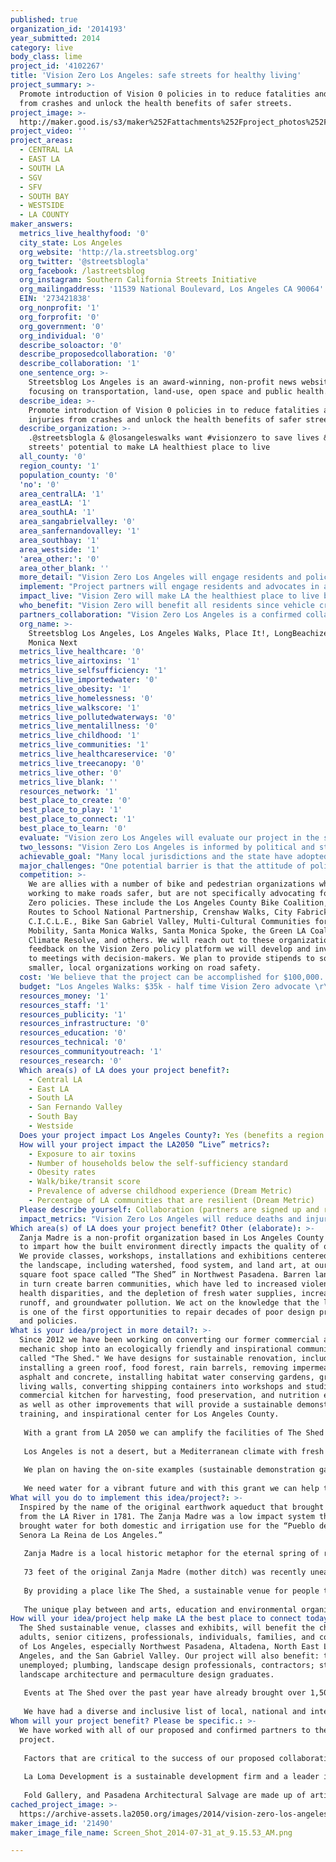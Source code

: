 ```yaml
---
published: true
organization_id: '2014193'
year_submitted: 2014
category: live
body_class: lime
project_id: '4102267'
title: 'Vision Zero Los Angeles: safe streets for healthy living'
project_summary: >-
  Promote introduction of Vision 0 policies in to reduce fatalities and injuries
  from crashes and unlock the health benefits of safer streets.
project_image: >-
  http://maker.good.is/s3/maker%252Fattachments%252Fproject_photos%252Fimages%252F21490%252Fdisplay%252FScreen_Shot_2014-07-31_at_9.15.53_AM.png=c570x385
project_video: ''
project_areas:
  - CENTRAL LA
  - EAST LA
  - SOUTH LA
  - SGV
  - SFV
  - SOUTH BAY
  - WESTSIDE
  - LA COUNTY
maker_answers:
  metrics_live_healthyfood: '0'
  city_state: Los Angeles
  org_website: 'http://la.streetsblog.org'
  org_twitter: '@streetsblogla'
  org_facebook: /lastreetsblog
  org_instagram: Southern California Streets Initiative
  org_mailingaddress: '11539 National Boulevard, Los Angeles CA 90064'
  EIN: '273421838'
  org_nonprofit: '1'
  org_forprofit: '0'
  org_government: '0'
  org_individual: '0'
  describe_soloactor: '0'
  describe_proposedcollaboration: '0'
  describe_collaboration: '1'
  one_sentence_org: >-
    Streetsblog Los Angeles is an award-winning, non-profit news website
    focusing on transportation, land-use, open space and public health.
  describe_idea: >-
    Promote introduction of Vision 0 policies in to reduce fatalities and
    injuries from crashes and unlock the health benefits of safer streets.
  describe_organization: >-
    .@streetsblogla & @losangeleswalks want #visionzero to save lives & unlock
    streets' potential to make LA healthiest place to live 
  all_county: '0'
  region_county: '1'
  population_county: '0'
  'no': '0'
  area_centralLA: '1'
  area_eastLA: '1'
  area_southLA: '1'
  area_sangabrielvalley: '0'
  area_sanfernandovalley: '1'
  area_southbay: '1'
  area_westside: '1'
  'area_other:': '0'
  area_other_blank: ''
  more_detail: "Vision Zero Los Angeles will engage residents and policy makers to encourage introduction of Vision Zero policies in the City of Los Angeles and other jurisdictions in Los Angeles County. V0 focuses on reducing fatalities from vehicle crashes as close to zero as possible. \r\n\r\nUnsafe streets and crashes in LA kill hundreds and injure tens of thousands annually and harm public health by discouraging walking and biking.\r\n\r\nThe Vision Zero Los Angeles project will utilize creative community workshops, local walks, media coverage, and policy advocacy to create a campaign for the City of LA and at least two other cities in the County to adopt Vision Zero policies, as models that can inspire more cities to make streets safer for all residents."
  implement: "Project partners will engage residents and advocates in a campaign to adopt Vision Zero (V0) policies in the City of Los Angeles and at least two other jurisdictions in Los Angeles County with high rates of fatalities from vehicle collisions and/or political leadership on road safety. The campaign will combine outreach, collaborations, media and advocacy to educate the public and policy makers about the need for and benefits of V0. Project partners will kick off the campaign with a 'shoe in' event at Los Angeles City Hall displaying 100 pairs of shoes representing the approximately 100 pedestrians killed each year in the City by vehicle drivers. The campaign will involve the public in developing and advocating for V0 through monthly workshops and walks in communities throughout the City of LA and at least two other cities. \r\n\r\nWorkshops will be creative exercises led by James Rojas in which community residents use model-building through a V0 lens to envision how their local streets can become safe healthy routes and places.  Los Angeles Walks will lead walks in these same communities to allow residents to identify conditions that contribute to unsafe streets as well as changes they want to see on their roads and sidewalks. \r\n\r\nFeedback from workshops and walks will help project partners develop a V0 platform to guide advocacy. Participants in these workshops/ walks will be organized to advocate for safer streets and adoption of V0 policies.  Streetsblog Los Angeles will provide media coverage of V0 campaign activities and road safety issues to generate additional interest in the issue. To strengthen the campaign, partners will also link with other advocacy and community organizations, Neighborhood Councils and environmental groups to collaborate on a V0 platform. \r\n\r\nAfter engaging and mobilizing residents and partners, the project will arrange meetings with policy makers responsible for street safety such as municipal Departments of Transportation, Police Departments, and City Council persons to advocate for introduction and adoption of Vision Zero principles as legislation and/ or packages of administrative actions. We will assist in making contact with the city staff and leaders using our connections, but the most compelling testimony will come from friends and families of victims of vehicle collisions and community members who face dangerous streets on a daily basis. The project will help community residents become the voice of Vision Zero.\r\n"
  impact_live: "Vision Zero will make LA the healthiest place to live by drawing attention to road safety concerns, by saving lives and preventing injuries, and by unlocking the health benefits of increased walking, cycling and social interactions. Our goal is to empower communities and residents to become the voice for Vision Zero to make traffic safety a higher priority for the city.\r\n\r\nRoad safety is a critical public health challenge facing Los Angeles. Unsafe driving kills and injures tens of thousands of residents. It further harms public health by discouraging residents from walking and cycling. Motor vehicle crashes are the third leading case of preventable death in Los Angeles County for all age groups.  In the City of Los Angeles alone, 31,012 people per year -including 2790 pedestrians and 1771 bicyclists - are killed or severely injured in vehicular-related collisions. These deaths and injuries have a ripple effect beyond their immediate tragedies by creating an often-accurate perception that our streets are designed to speed cars along rather than to create good routes and places for people. \r\n\r\nDangers from vehicles therefore discourage active transportation, reducing the extensive health benefits or walking and cycling. Vision Zero for Los Angeles will help make Los Angeles the healthiest place to live today by increasing awareness of the need for safer streets and accelerating transformation of road design and regulation. By 2050, Vision Zero will have been achieved, saving tens of thousands of lives and preventing hundreds of thousands of severe injuries. \r\n\r\nFree from the fear of getting killed or injured by vehicles, more residents will walk and bike for transportation and recreation, leading to improved fitness, physical and mental health, a reduction in diseases related to overweight and physical activity, a reduction in exposure to air pollution, and greater levels of social interaction. \r\n"
  who_benefit: "Vision Zero will benefit all residents since vehicle crashes and unsafe streets harm people from all corners of Los Angeles County, from all walks of life and drivers, passengers, cyclists and pedestrians. Some groups will see especially high benefits from safer roads. These include children and young adults since vehicle crashes are the leading overall cause of death for Los Angeles County children ages 5 to 14 and the second overall cause of death for residents 15-44. \r\n\r\nResidents who regularly walk and bike will also see tremendous benefits. Pedestrians account for a third of traffic fatalities in Los Angeles City, almost triple the national average, and three percent of those killed by vehicles are cyclists, nearly double the national average. Pedestrians and cyclists will be able to travel with fewer worries and enjoy the benefits of the types of changes brought by Vision Zero: better designed streets, slower vehicle speeds, and better enforcement. \r\n\r\nLow income residents who are more likely to not own a car and to live in places with busy roads and higher rates of deaths and injuries to pedestrians and cyclists, will also see disproportionate benefits from Vision Zero. Women and the elderly, who currently are less likely to bicycle because of the discomfort of riding in fast and dangerous traffic, can be expected to bicycle at greater rates when Vision Zero is implemented.\r\n"
  partners_collaboration: "Vision Zero Los Angeles is a confirmed collaboration between Streetsblog Los Angeles, Los Angeles Walks, and Place It. The project will also partner with and provide stipends to ten community organizations (to be chosen later) on workshops, walks, and mobilizing members to advocate for Vision Zero. We will partner with Neighborhood Councils, bicycle and pedestrian advocacy organizations, bicycle co-ops and other community partners serving low income communities such as Pacoima Beautiful or Building Healthy Communities in Boyle Heights, South L.A. and Long Beach. The three main partners have worked together before and bring complementary strengths to a campaign for Vision Zero. \r\n\r\nStreetsblog Los Angeles reaches thousands of readers with award-winning journalism on street issues in the Los Angeles region with a strong focus on safety for pedestrians and cyclists, including in-depth coverage of South Los Angeles, Boyle Heights, Long Beach and Santa Monica. \r\n\r\nLos Angeles Walks is a pedestrian advocacy organization working to make walking safe, convenient and fun for all Angelinos. LA Walks has experience advocating for policy change and engaging residents through local walks to evaluate the walkability of the streets in various neighborhoods and to experience the history, culture and architecture of the area. \r\n\r\nPlace It founder James Rojas has led hundreds of creative planning workshops to allow community residents to envision how their built environment and streets can change for the better. These three organizations have formally and informally collaborated in the past as individuals leaders and/or as organizations.  \r\n\r\nFactors that are critical to the success of the proposed collaboration include: (1) the ability of community members to learn about road safety and opportunities to help shape and advocate for Vision Zero; (2) the capacity of the project to inspire participants in workshops and walks to advocate for safer streets; and (3) the ability of advocacy to influence decision makers to adopt Vision Zero policies. We believe that the Vision Zero Los Angeles team can provide synergy through community-based journalism and outreach, community-engaged advocacy and community-led visioning for safer streets in order to achieve project goals. \r\n"
  org_name: >-
    Streetsblog Los Angeles, Los Angeles Walks, Place It!, LongBeachize, Santa
    Monica Next
  metrics_live_healthcare: '0'
  metrics_live_airtoxins: '1'
  metrics_live_selfsufficiency: '1'
  metrics_live_importedwater: '0'
  metrics_live_obesity: '1'
  metrics_live_homelessness: '0'
  metrics_live_walkscore: '1'
  metrics_live_pollutedwaterways: '0'
  metrics_live_mentalillness: '0'
  metrics_live_childhood: '1'
  metrics_live_communities: '1'
  metrics_live_healthcareservice: '0'
  metrics_live_treecanopy: '0'
  metrics_live_other: '0'
  metrics_live_blank: ''
  resources_network: '1'
  best_place_to_create: '0'
  best_place_to_play: '1'
  best_place_to_connect: '1'
  best_place_to_learn: '0'
  evaluate: "Vision zero Los Angeles will evaluate our project in the short-term by engagement, awareness and policy change, with a desired longer term impact on rates of death and injury from vehicle crashes. Our metrics for the project period will be:\r\n\r\n(1) number of residents engaged via walks, workshops and/or advocacy events to measure participation in the project; \r\n\r\n(2) mentions of the term \"Vision Zero\" (and equivalent phrases in Spanish and other languages) in local press (print, online, radio, television) to measure local awareness of the Vision Zero concept; and \r\n\r\n(3) the number of jurisdictions in Los Angeles County with introduced and/or adopted Vision Zero policies to measure policy change. \r\n\r\nOver the long term, we would hope that progress in changing policy and awareness would lead to a significant reduction in deaths and serious injuries from vehicle crashes in the jurisdictions adopting Vision Zero policies. \r\n"
  two_lessons: "Vision Zero Los Angeles is informed by political and strategy lessons that the project partners have learned from years of working on street safety issues. The first lesson is that, while attention to complete streets and walking and cycling have increased in the Los Angeles area in recent years, a framework is needed to link these improvements together in a coherent program to prioritize safer streets. Even though many local jurisdictions are improving their streets, the unacceptably high rate of deaths from vehicles and lack of priority given to deaths and injuries, especially of pedestrians and cyclists, by law enforcement agencies and elected officials suggests that road safety needs a vision to bring together agencies, efforts and indicators. Vision Zero provides an easy-to-understand, comprehensive framework for reducing deaths and injuries. \r\n\r\nOur second lesson is that local residents impacted by unsafe streets will make the most compelling advocates for Vision Zero. This is why we will focus our project on bringing local community residents to workshops and walks designed to organize participants to be advocates for Vision Zero. We will incorporate leadership and advocacy training into the campaign to empower residents. \r\n"
  achievable_goal: "Many local jurisdictions and the state have adopted and embraced complete street policies, leading to increased pedestrian and bike infrastructure and increased rates of walking and cycling. This development has led to more receptivity by transportation agencies and policy makers to road safety campaigns. Media attention to hit-and-run accidents over the past year has primed the public and press to look favorably on efforts to reduce the carnage of death and injuries from vehicles. \r\n\r\nThe City of Los Angeles, as our main target jurisdiction, has recently hired a new General Manager of the Department of Transportation who worked on pedestrian safety issues in San Francisco and has committed to be a champion for a Vision Zero approach in the City, as she was in the Bay Area. Los Angeles City is also poised to adopt an updated Mobility Element which has a strong safety emphasis with a goal of cutting vehicle fatalities in half.\r\n\r\nVision Zero can strengthen and build upon this framework. Santa Monica and Long Beach, two of the jurisdictions that we may target, have among the County's most progressive record on bike and pedestrian infrastructure and so should be willing to consider Vision Zero policies. Both also have organizations, bicycling and walking policy advocates in Santa Monica and public health organizations such as Building Healthy Communities in Long Beach; that are natural partners for such a campaign.\r\n\r\nThere may be other cities in the county that will step up to seize the mantle as safe and healthy places to live. We believe that given this political environment. it is feasible for the project to reach ten communities with workshops and walks and get Vision Zero policies introduced in three jurisdictions. Our goal is the introduction of policies since it can take multiple months to go from introduction to adoption. We intend to keep working on this issue to ensure than policies introduced are eventually adopted. \r\n"
  major_challenges: "One potential barrier is that the attitude of police departments to road safety has not changed as fast as the attitudes of planning and transportation departments. Law enforcement agencies sometimes have what is described as a \"windshield\" perspective on traffic and safety. From the viewpoint of officers in cars, fatalities and injuries to pedestrians and cyclists are often thought to be the responsibility of these vulnerable road users rather than the responsibility of drivers of dangerous motor vehicles. \r\n\r\nCrackdowns on 'jaywalking' and lack of follow-up on hit-and-run crimes feeds the perception that society is not serious about making streets safe. We hope to overcome this challenge by engaging with law enforcement, by encouraging local residents to engage their local police stations, and by calling on elected officials and oversight boards to set expectations and targets around vehicles deaths and injuries. We also believe that a strong Vision Zero campaign can help elevate the death rate from vehicle crashes in a similar way that the annual rate of murders has become a target that police try to reduce. \r\n\r\nAnother challenge is that state law makes it difficult for local jurisdictions to lower speed limits based solely on safety considerations. Appropriate speed limits is one of the policies that is typically embraced as part of a Vision Zero approach. American cities that have adopted Vision Zero plans include San Francisco, which is also subject to California law, and New York City, which must rely on state law changes to reduce speed limits. So we believe we can learn from these efforts (and rely on opportunities for speed reductions that California cities can control, such as near schools). \r\n"
  competition: >-
    We are allies with a number of bike and pedestrian organizations who are
    working to make roads safer, but are not specifically advocating for Vision
    Zero policies. These include the Los Angeles County Bike Coalition, the Safe
    Routes to School National Partnership, Crenshaw Walks, City Fabrick,
    C.I.C.L.E., Bike San Gabriel Valley, Multi-Cultural Communities for
    Mobility, Santa Monica Walks, Santa Monica Spoke, the Green LA Coalition,
    Climate Resolve, and others. We will reach out to these organizations to get
    feedback on the Vision Zero policy platform we will develop and invite them
    to meetings with decision-makers. We plan to provide stipends to some of the
    smaller, local organizations working on road safety. 
  cost: 'We believe that the project can be accomplished for $100,000. '
  budget: "Los Angeles Walks: $35k - half time Vision Zero advocate \r\nStreetsblog LA: $30k - coverage of road safety issues and campaigns, management of grant\r\nPlace It: $10k for 10 workshops\r\nMaterials/translation/food costs for events - $3k\r\nConsultant for resident leadership training $2k\r\nStipends- $10k: $1k each for community partners collaborating on workshops and walks\r\nProduction of plan document and/or website- $5k\r\nProduction of traffic injury/fatality report and map - $5k\r\n"
  resources_money: '1'
  resources_staff: '1'
  resources_publicity: '1'
  resources_infrastructure: '0'
  resources_education: '0'
  resources_technical: '0'
  resources_communityoutreach: '1'
  resources_research: '0'
  Which area(s) of LA does your project benefit?:
    - Central LA
    - East LA
    - South LA
    - San Fernando Valley
    - South Bay
    - Westside
  Does your project impact Los Angeles County?: Yes (benefits a region of LA County)
  How will your project impact the LA2050 “Live” metrics?:
    - Exposure to air toxins
    - Number of households below the self-sufficiency standard
    - Obesity rates
    - Walk/bike/transit score
    - Prevalence of adverse childhood experience (Dream Metric)
    - Percentage of LA communities that are resilient (Dream Metric)
  Please describe yourself: Collaboration (partners are signed up and ready to hit the ground running!)
  impact_metrics: "Vision Zero Los Angeles will reduce deaths and injuries from vehicle crashes. Since vehicle crashes are among the leading cause of violent death, reducing these collisions will also reduce the prevalence of childhoods harmed by adverse experience. Safer streets will also encourage more active transportation, leading to increased mode share for walking and biking and increased support for non-car based infrastructure and development. \r\n\r\nLA's walk, bike and transit scores should rise along with safer streets. More and safer walking and biking will also reduce obesity rates. By replacing vehicle trips with walking and cycling trips, Vision Zero Los Angeles will also reduce air pollution from vehicles and exposure to air toxins and make communities more resilient to rise in fuel prices or natural disasters that shut down vehicle transportation. \r\n\r\nMany lower income households do not own cars, but many do- and a more walkable, bikeable Los Angeles will allow these lower income households to go car-lite or car-free, reducing transportation costs that tend to be second only to housing costs, resulting in a reduction in households below self-sufficiency. "
Which area(s) of LA does your project benefit? Other (elaborate): >-
  Zanja Madre is a non-profit organization based in Los Angeles County that aims
  to impart how the built environment directly impacts the quality of our lives.
  We provide classes, workshops, installations and exhibitions centered around
  the landscape, including watershed, food system, and land art, at our 30,000
  square foot space called “The Shed” in Northwest Pasadena. Barren landscapes
  in turn create barren communities, which have led to increased violence,
  health disparities, and the depletion of fresh water supplies, increased urban
  runoff, and groundwater pollution. We act on the knowledge that the landscape
  is one of the first opportunities to repair decades of poor design practices
  and policies.
What is your idea/project in more detail?: >-
  Since 2012 we have been working on converting our former commercial auto
  mechanic shop into an ecologically friendly and inspirational community space
  called "The Shed." We have designs for sustainable renovation, including
  installing a green roof, food forest, rain barrels, removing impermeable
  asphalt and concrete, installing habitat water conserving gardens, green
  living walls, converting shipping containers into workshops and studios, a
  commercial kitchen for harvesting, food preservation, and nutrition education
  as well as other improvements that will provide a sustainable demonstration,
  training, and inspirational center for Los Angeles County.
   
   With a grant from LA 2050 we can amplify the facilities of The Shed to host educational classes that promote our three-point approach to watershed restoration, "slow it, spread it, sink it," in order to reduce urban runoff, replenish groundwater, combat the drought, educate our community about the water crisis and eventually heal the watershed. 
   
   Los Angeles is not a desert, but a Mediterranean climate with fresh water springs and aquifers that are not getting recharged from the innocuous development of concrete and lawns. Through courses like reeducating professional plumbers in greywater and rainwater harvesting, block-by-block lawn removal, and impermeable hardscape removal, we can heal the watershed, putting fresh water back into the landscape, instead of diverting it to the channelized LA River and straight out to the ocean. We are all tied together through the quantity (how much) and quality (how well) we utilize our natural resources. Water conservation is paramount to our ability to play, connect, live, create and learn especially during a time of one of the worst drought in California history. 
   
   We plan on having the on-site examples (sustainable demonstration gardens), hands on classes (ecological education for professionals and invididuals), as well as events and art exhibits (focused on land, urban and earth art) to have a holistic approach to long term watershed restoration and “urban healing.”
   
   We need water for a vibrant future and with this grant we can help to inspire, and transform Los Angeles and build a place that will demonstrate the potential power of true sustainability.
What will you do to implement this idea/project?: >-
  Inspired by the name of the original earthwork aqueduct that brought water
  from the LA River in 1781. The Zanja Madre was a low impact system that
  brought water for both domestic and irrigation use for the “Pueblo de Nuestra
  Senora La Reina de Los Angeles.” 
   
   Zanja Madre is a local historic metaphor for the eternal spring of renewal and community. To remind Angelenos of a geographic history and to inspire socially responsible sustainable landscapes that encourage health, safety, community, connection, and recharge local groundwater supplies, and encourage water conservation. 
   
   73 feet of the original Zanja Madre (mother ditch) was recently unearthed in the Blossom Plaza project in Chinatown in April of 2014 underneath the old Little Joe’s restaurant. Most of the archaeological ruin was removed, but parts will be exhibited at the Los Angeles State Historic Park and Metabolic Studios. 
   
   By providing a place like The Shed, a sustainable venue for people to come and experience the benefits of ecologically sound principles, permaculture, placemaking and provides hands on examples of a landscape that feels good, benefits health, increases safety, creates habitat and provides a campus for ecological education in LA County. By providing the public with reasonable and affordable seminars, we want to help with educating our community on the benefits of rainwater harvesting, urban agriculture and water conservation, and tie together environmental and ecological content with earth, land and urban art. 
   
   The unique play between and arts, education and environmental organization at The Shed will create a space for the opportunity for many different communities to engage and interact with each other and build collaborations across diverse fields. We aim to protect our waterways, create more open space, build a sustainable environment, fostering cultural diversity and inclusivity and help folks find new ways to repurpose their skills and talents to “help Los Angeles become the best place in the world to learn, create, play, connect – and the healthiest place to live.”
How will your idea/project help make LA the best place to connect today? In LA2050?: >-
  The Shed sustainable venue, classes and exhibits, will benefit the children,
  adults, senior citizens, professionals, individuals, families, and communities
  of Los Angeles, especially Northwest Pasadena, Altadena, North East Los
  Angeles, and the San Gabriel Valley. Our project will also benefit: the
  unemployed; plumbing, landscape design professionals, contractors; students,
  landscape architecture and permaculture design graduates. 
   
   Events at The Shed over the past year have already brought over 1,500 attendees with just ten events with visitors from San Diego, the inland empire and even out of state. 
   
   We have had a diverse and inclusive list of local, national and international presenters. Zanja Madre the operating nonprofit, is a female and minority owned business, and we aim to be inclusive and help champion more diversity in sustainability, and the arts. We feel confident that we will continue to attract as well as reflect the incredible diversity of Los Angeles.
Whom will your project benefit? Please be specific.: >-
  We have worked with all of our proposed and confirmed partners to the
  project. 
   
   Factors that are critical to the success of our proposed collaboration are outlining: 1) Memorandum of understandings 2) Mutual benefit to ensure commitment 3) Milestones/metrics
   
   La Loma Development is a sustainable development firm and a leader in the green design and building industry, following the principles of ecological, economic, and social sustainability. La Loma provides services such as environmental planning and engineering, landscape design, general contracting, metal and wood fabrication, and organic gardening. La Loma takes pride in the quality of their work, creating functional habitats, beautiful dream paradises and edible gardens for California schools, residences, parks, and commercial applications. All of their designs and construction utilize principles of sustainability and over fifteen years of green construction experience. Founded in 2007, La Loma’s public and private sector clients have received numerous awards. They have been a critical partner in the creation of Arlington Gardens, a three acre community garden and Pasadena Beautiful “Burbank Award for Outstanding Community Garden.” They were also awarded the “Green Hero Award” by Environmental Charter Schools for the greening of their campus, which also received national attention as a runner-up in the White House Race to the Top contest. U.S. Secretary of Labor, Hilda Solis, congratulated La Loma for their work at the Environmental Charter Schools. La Loma is published on the cover of Landscape Contractor Magazine, as well as featured stories in Los Angeles Times, Sunset, Pasadena Star News, and others. La Loma also has artistic installations of the Public Fruit Tree Theater at LACMA with Fallen Fruit, and the herbal spiral at the Los Angeles County Arboretum. La Loma has been publicly commended by several council members for our work at schools and other community projects, such as Plaza Morazan, Main St. Elementary, Pasadena Senior Center. In 2013 La Loma won the Green City Award from City of Pasadena, and a 2013 Resolution from LA City Council and was nominated as local Business of the Year in 2014. 
   
   Fold Gallery, and Pasadena Architectural Salvage are made up of artists and specialists who will help to create the reused and reclaimed look and feel of the former auto mechanic turned sustainable demonstration venue.
cached_project_image: >-
  https://archive-assets.la2050.org/images/2014/vision-zero-los-angeles-safe-streets-for-healthy-living/maker.good.is/s3/maker%252Fattachments%252Fproject_photos%252Fimages%252F21490%252Fdisplay%252FScreen_Shot_2014-07-31_at_9.15.53_AM.png=c570x385.png
maker_image_id: '21490'
maker_image_file_name: Screen_Shot_2014-07-31_at_9.15.53_AM.png

---
```

